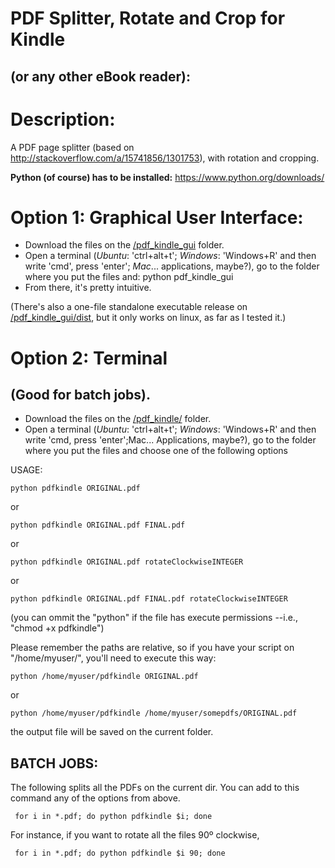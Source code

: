 # PDF Splitter, Rotate and Crop for Kindle 
## (or any other eBook reader):

# Description:

A PDF page splitter (based on http://stackoverflow.com/a/15741856/1301753), with rotation and cropping. 


**Python (of course) has to be installed:** https://www.python.org/downloads/ 


# Option 1: Graphical User Interface:

* Download the files on the [/pdf_kindle_gui](https://github.com/miltonlaufer/pythonscripts/tree/master/pdf_kindle_gui/) folder.
* Open a terminal (*Ubuntu*: 'ctrl+alt+t'; *Windows*: 'Windows+R' and then write 'cmd', press 'enter'; *Mac*... applications, maybe?), go to the folder where you put the files and:
    python pdf_kindle_gui
* From there, it's pretty intuitive. 

(There's also a one-file standalone executable release on [/pdf_kindle_gui/dist](https://github.com/miltonlaufer/pythonscripts/tree/master/pdf_kindle_gui/dist), but it only works on linux, as far as I tested it.)

# Option 2: Terminal
## (Good for batch jobs).

* Download the files on the [/pdf_kindle/](https://github.com/miltonlaufer/pythonscripts/tree/master/pdf_kindle) folder.
* Open a terminal (*Ubuntu*: 'ctrl+alt+t'; *Windows*: 'Windows+R' and then write 'cmd, press 'enter';Mac... Applications, maybe?), go to the folder where you put the files and choose one of the following options

USAGE:

    python pdfkindle ORIGINAL.pdf

or

    python pdfkindle ORIGINAL.pdf FINAL.pdf

or

    python pdfkindle ORIGINAL.pdf rotateClockwiseINTEGER

or

    python pdfkindle ORIGINAL.pdf FINAL.pdf rotateClockwiseINTEGER

(you can ommit the "python" if the file has execute permissions --i.e., "chmod +x pdfkindle")

Please remember the paths are relative, so if you have your script on "/home/myuser/", you'll need to execute this way:

    python /home/myuser/pdfkindle ORIGINAL.pdf

or

    python /home/myuser/pdfkindle /home/myuser/somepdfs/ORIGINAL.pdf

the output file will be saved on the current folder.

## BATCH JOBS:

The following splits all the PDFs on the current dir. You can add to this command any of the options from above.  

     for i in *.pdf; do python pdfkindle $i; done

For instance, if you want to rotate all the files 90º clockwise,

     for i in *.pdf; do python pdfkindle $i 90; done
